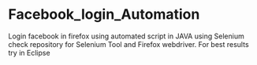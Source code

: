 # Facebook_login_Automation
Login facebook in firefox using automated script in JAVA using Selenium 
check repository for Selenium Tool and Firefox webdriver.
For best results try in Eclipse
